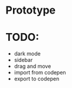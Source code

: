 # Prototype

# TODO:
* dark mode
* sidebar
* drag and move
* import from codepen
* export to codepen
